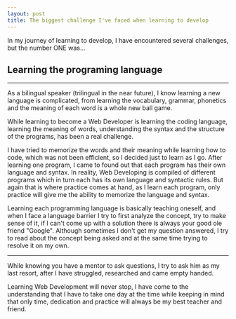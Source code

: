 ```yaml
---
layout: post
title: The biggest challenge I've faced when learning to develop
---
```




In my journey of learning to develop, I have encountered several challenges, but the number ONE was...

## Learning the programing language

----------------------------------
As a bilingual speaker (trilingual in the near future), I know learning a new language is complicated, from learning the vocabulary, grammar, phonetics and the meaning of each word is a whole new ball game.

While learning to become a Web Developer is learning the coding language, learning the meaning of words, understanding the syntax and the structure of the programs, has been a real challenge.

I have tried to memorize the words and their meaning while learning how to code, which was not been efficient, so I decided just to learn as I go. After learning one program, I came to found out that each program has their own language and syntax. In reality, Web Developing is compiled of different programs which in turn each has its own language and syntactic rules. But again that is where practice comes at hand, as I learn each program, only practice will give me the ability to memorize the language and syntax.

Learning each programming language is basically teaching oneself, and when I face a language barrier I try to first analyze the concept, try to make sense of it, if I can't come up with a solution there is always your good ole friend "Google". Although sometimes I don't get my question answered, I try to read about the concept being asked and at the same time trying to resolve it on my own.

----------------------------

While knowing you have a mentor to ask questions, I try to ask him as my last resort, after I have struggled, researched and came empty handed.

Learning Web Development will never stop, I have come to the understanding that I have to take one day at the time while keeping in mind that only time, dedication and practice will always be my best teacher and friend.
